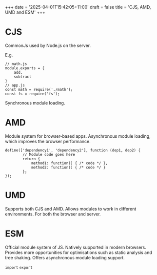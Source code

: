 +++
date = '2025-04-01T15:42:05+11:00'
draft = false
title = 'CJS, AMD, UMD and ESM'
+++

# CJS
CommonJs used by Node.js on the server.

E.g.
```
// math.js
module.exports = {
    add,
    subtract
}
// app.js
const math = require('./math');
const fs = require('fs');
```

Synchronous module loading.

# AMD
Module system for browser-based apps. Asynchronous module loading, which
improves the browser performance.

```
define(['dependency1', 'dependency2'], function (dep1, dep2) {
        // Module code goes here
        return {
            method1: function() { /* code */ },
            method2: function() { /* code */ }
        };
});
```

# UMD
Supports both CJS and AMD. Allows modules to work in different environments. For
both the browser and server.

# ESM
Official module system of JS. Natively supported in modern browsers. Provides
more opportunities for optimisations such as static analysis and tree shaking.
Offers asynchronous module loading support.

`import`
`export`
